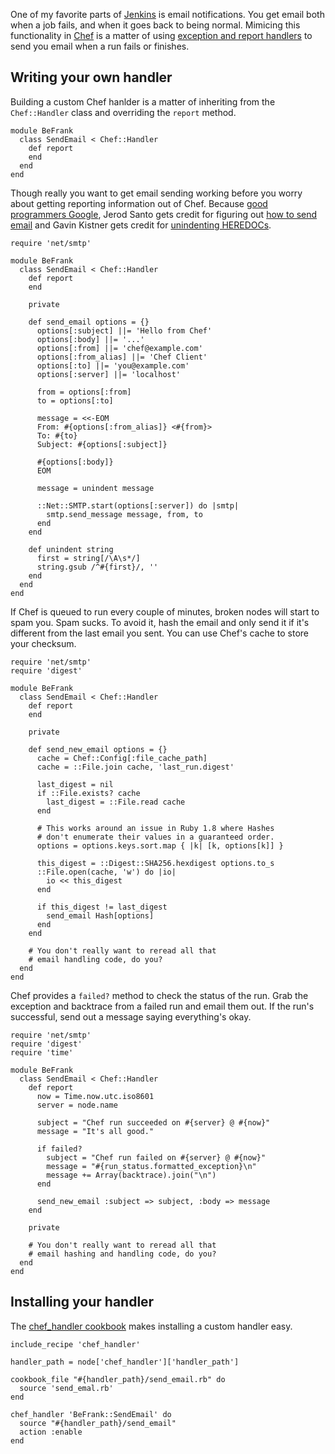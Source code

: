 <!--
title: Get email when Chef runs fail
created: 27 February 2013 - 3:31 am
updated: 27 February 2013 - 5:00 am
publish: 5 March 2013
slug: chef-handlers
tags: coding, chef
-->

One of my favorite parts of [Jenkins][] is email notifications. You get email
both when a job fails, and when it goes back to being normal. Mimicing this
functionality in [Chef][] is a matter of using [exception and report handlers][]
to send you email when a run fails or finishes.

## Writing your own handler ##

Building a custom Chef hanlder is a matter of inheriting from the
`Chef::Handler` class and overriding the `report` method.

    module BeFrank
      class SendEmail < Chef::Handler
        def report
        end
      end
    end

Though really you want to get email sending working before you worry about
getting reporting information out of Chef. Because [good programmers Google][],
Jerod Santo gets credit for figuring out [how to send email][] and Gavin Kistner
gets credit for [unindenting HEREDOCs][].

    require 'net/smtp'

    module BeFrank
      class SendEmail < Chef::Handler
        def report
        end

        private

        def send_email options = {}
          options[:subject] ||= 'Hello from Chef'
          options[:body] ||= '...'
          options[:from] ||= 'chef@example.com'
          options[:from_alias] ||= 'Chef Client'
          options[:to] ||= 'you@example.com'
          options[:server] ||= 'localhost'

          from = options[:from]
          to = options[:to]

          message = <<-EOM
          From: #{options[:from_alias]} <#{from}>
          To: #{to}
          Subject: #{options[:subject]}

          #{options[:body]}
          EOM

          message = unindent message

          ::Net::SMTP.start(options[:server]) do |smtp|
            smtp.send_message message, from, to
          end
        end

        def unindent string
          first = string[/\A\s*/]
          string.gsub /^#{first}/, ''
        end
      end
    end

If Chef is queued to run every couple of minutes, broken nodes will start
to spam you. Spam sucks. To avoid it, hash the email and only send it if
it's different from the last email you sent. You can use Chef's cache to
store your checksum.

    require 'net/smtp'
    require 'digest'

    module BeFrank
      class SendEmail < Chef::Handler
        def report
        end

        private

        def send_new_email options = {}
          cache = Chef::Config[:file_cache_path]
          cache = ::File.join cache, 'last_run.digest'

          last_digest = nil
          if ::File.exists? cache
            last_digest = ::File.read cache
          end

          # This works around an issue in Ruby 1.8 where Hashes
          # don't enumerate their values in a guaranteed order.
          options = options.keys.sort.map { |k| [k, options[k]] }

          this_digest = ::Digest::SHA256.hexdigest options.to_s
          ::File.open(cache, 'w') do |io|
            io << this_digest
          end

          if this_digest != last_digest
            send_email Hash[options]
          end
        end

        # You don't really want to reread all that
        # email handling code, do you?
      end
    end

Chef provides a `failed?` method to check the status of the run. Grab the
exception and backtrace from a failed run and email them out. If the run's
successful, send out a message saying everything's okay.

    require 'net/smtp'
    require 'digest'
    require 'time'

    module BeFrank
      class SendEmail < Chef::Handler
        def report
          now = Time.now.utc.iso8601
          server = node.name

          subject = "Chef run succeeded on #{server} @ #{now}"
          message = "It's all good."

          if failed?
            subject = "Chef run failed on #{server} @ #{now}"
            message = "#{run_status.formatted_exception}\n"
            message += Array(backtrace).join("\n")
          end

          send_new_email :subject => subject, :body => message
        end

        private

        # You don't really want to reread all that
        # email hashing and handling code, do you?
      end
    end

## Installing your handler ##

The [chef_handler cookbook][] makes installing a custom handler easy.

    include_recipe 'chef_handler'

    handler_path = node['chef_handler']['handler_path']

    cookbook_file "#{handler_path}/send_email.rb" do
      source 'send_emal.rb'
    end

    chef_handler 'BeFrank::SendEmail' do
      source "#{handler_path}/send_email"
      action :enable
    end


[Jenkins]: http://jenkins-ci.org/ "Various (Jenkins CI): Jenkins is an extendable open source continuous integration server."
[Chef]: http://opscode.com/chef "Various (Opscode): Chef is an open-source automation platform built to address the hardest infrastructure challenges on the planet."
[exception and report handlers]: http://docs.opscode.com/essentials_handlers.html "Various (Opscode): About Exception and Report Handlers"
[good programmers Google]: http://blog.framebase.io/post/43973262180/the-best-programmers-are-the-quickest-to-google "Vu Tran (Framebase.io): The best programmers are the quickest to Google"
[how to send email]: http://blog.jerodsanto.net/2009/02/a-simple-ruby-method-to-send-emai/ "Jerod Santo: A simple Ruby method to send email"
[unindenting HEREDOCs]: http://stackoverflow.com/questions/3772864/how-do-i-remove-leading-whitespace-chars-from-ruby-heredoc "Various (Stack Overflow): How do I remove whitespace chars from Ruby HEREDOC?"
[chef_handler cookbook]: http://community.opscode.com/cookbooks/chef_handler "Various (Opscode): A cookbook for distributing and enabling Chef Execption and Report handlers"
